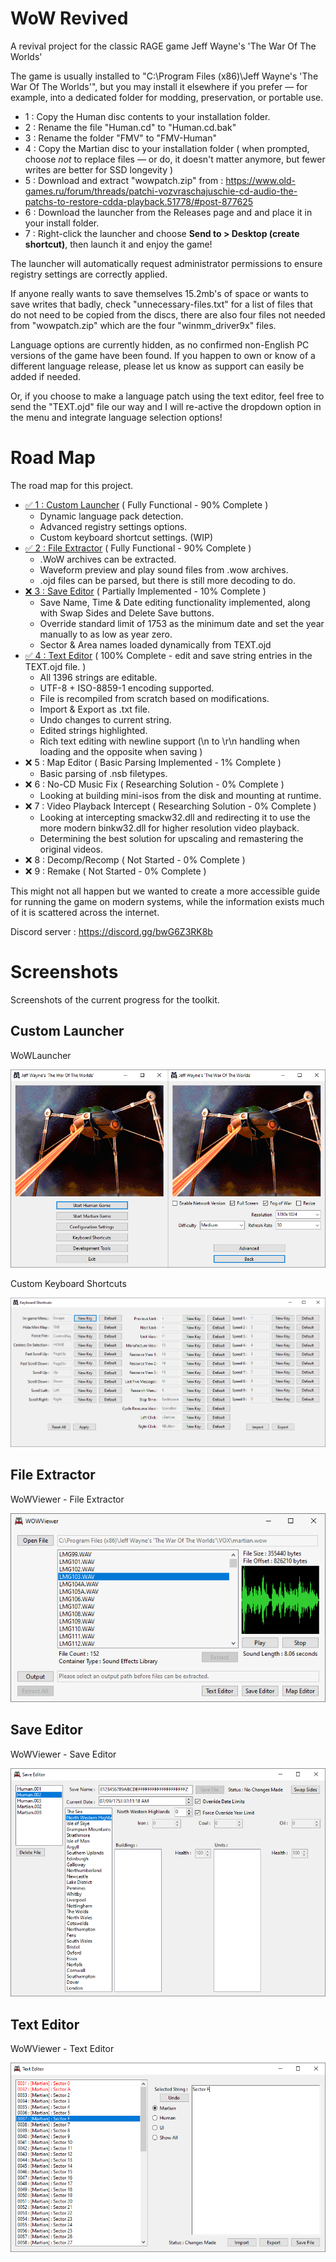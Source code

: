 # WoW Revived

A revival project for the classic RAGE game Jeff Wayne's 'The War Of The Worlds'

The game is usually installed to "C:\Program Files (x86)\Jeff Wayne's 'The War Of The Worlds'", but you may install it elsewhere if you prefer — for example, into a dedicated folder for modding, preservation, or portable use.

- 1 : Copy the Human disc contents to your installation folder.
- 2 : Rename the file "Human.cd" to "Human.cd.bak"
- 3 : Rename the folder "FMV" to "FMV-Human"
- 4 : Copy the Martian disc to your installation folder ( when prompted, choose *not* to replace files — or do, it doesn't matter anymore, but fewer writes are better for SSD longevity )
- 5 : Download and extract "wowpatch.zip" from : https://www.old-games.ru/forum/threads/patchi-vozvraschajuschie-cd-audio-the-patchs-to-restore-cdda-playback.51778/#post-877625
- 6 : Download the launcher from the Releases page and and place it in your install folder.
- 7 : Right-click the launcher and choose **Send to > Desktop (create shortcut)**, then launch it and enjoy the game!

The launcher will automatically request administrator permissions to ensure registry settings are correctly applied.

If anyone really wants to save themselves 15.2mb's of space or wants to save writes that badly, check "unnecessary-files.txt" for a list of files that do not need to be copied from the discs, there are also four files not needed from "wowpatch.zip" which are the four "winmm_driver9x" files.

Language options are currently hidden, as no confirmed non-English PC versions of the game have been found. If you happen to own or know of a different language release, please let us know as support can easily be added if needed.

Or, if you choose to make a language patch using the text editor, feel free to send the "TEXT.ojd" file our way and I will re-active the dropdown option in the menu and integrate language selection options!

# Road Map

The road map for this project.
- [✅ 1 : Custom Launcher](#custom-launcher) ( Fully Functional - 90% Complete )
	- Dynamic language pack detection.
	- Advanced registry settings options.
	- Custom keyboard shortcut settings. (WIP)
- [✅ 2 : File Extractor](#file-extractor) ( Fully Functional - 90% Complete )
	- .WoW archives can be extracted.
	- Waveform preview and play sound files from .wow archives.
	- .ojd files can be parsed, but there is still more decoding to do.
- [❌ 3 : Save Editor](#save-editor) ( Partially Implemented - 10% Complete )
	- Save Name, Time & Date editing functionality implemented, along with Swap Sides and Delete Save buttons.
	- Override standard limit of 1753 as the minimum date and set the year manually to as low as year zero.
	- Sector & Area names loaded dynamically from TEXT.ojd
- [✅ 4 : Text Editor](#text-editor) ( 100% Complete - edit and save string entries in the TEXT.ojd file. )
	- All 1396 strings are editable.
	- UTF-8 + ISO-8859-1 encoding supported.
	- File is recompiled from scratch based on modifications.
	- Import & Export as .txt file.
	- Undo changes to current string.
	- Edited strings highlighted.
	- Rich text editing with newline support (\n to \r\n handling when loading and the opposite when saving )
- ❌ 5 : Map Editor ( Basic Parsing Implemented - 1% Complete )
	- Basic parsing of .nsb filetypes.
- ❌ 6 : No-CD Music Fix ( Researching Solution - 0% Complete )
	- Looking at building mini-isos from the disk and mounting at runtime.
- ❌ 7 : Video Playback Intercept ( Researching Solution - 0% Complete )
	- Looking at intercepting smackw32.dll and redirecting it to use the more modern binkw32.dll for higher resolution video playback.
	- Determining the best solution for upscaling and remastering the original videos.
- ❌ 8 : Decomp/Recomp ( Not Started - 0% Complete )
- ❌ 9 : Remake ( Not Started - 0% Complete )

This might not all happen but we wanted to create a more accessible guide for running the game on modern systems, while the information exists much of it is scattered across the internet.

Discord server : https://discord.gg/bwG6Z3RK8b

# Screenshots

Screenshots of the current progress for the toolkit.

## Custom Launcher
WoWLauncher

![Launcher](images/launcher.png)

Custom Keyboard Shortcuts

<div align="center">
  <img src="images/keycodes.png">
</div>

## File Extractor
WoWViewer - File Extractor

<div align="center">
  <img src="images/file-extractor.gif" alt="File Extractor">
</div>

## Save Editor
WoWViewer - Save Editor

![Save Editor](images/save-editor.png)

## Text Editor
WoWViewer - Text Editor

![Text Editor](images/text-editor.png)
